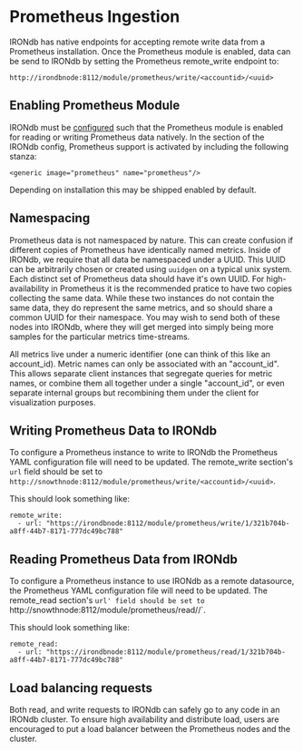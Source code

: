 # Prometheus Ingestion

IRONdb has native endpoints for accepting remote write data from a Prometheus
installation.  Once the Prometheus module is enabled, data can be send to IRONdb 
by setting the Prometheus remote_write endpoint to:

`http://irondbnode:8112/module/prometheus/write/<accountid>/<uuid>`

## Enabling Prometheus Module

IRONdb must be [configured](configuration.html) such that the Prometheus module is
enabled for reading or writing Prometheus data natively.  In the <modules> section of 
the IRONdb config, Prometheus support is activated by including the following stanza:
```
<generic image="prometheus" name="prometheus"/>
```
Depending on installation this may be shipped enabled by default.

## Namespacing

Prometheus data is not namespaced by nature.  This can create confusion if different
copies of Prometheus have identically named metrics.  Inside of IRONdb, we require 
that all data be namespaced under a UUID.  This UUID can be arbitrarily chosen or 
created using `uuidgen` on a typical unix system.  Each distinct set of 
Prometheus data should have it's own UUID.   For high-availability in Prometheus it
is the recommended pratice to have two copies collecting the same data.  While these
two instances do not contain the same data, they do represent the same metrics, and so
should share a common UUID for their namespace.  You may wish to send both of these
nodes into IRONdb, where they will get merged into simply being more samples for the
particular metrics time-streams.

All metrics live under a numeric identifier (one can think of this like an
account_id). Metric names can only be associated with an "account_id". This
allows separate client instances that segregate queries for metric
names, or combine them all together under a single "account_id", or even
separate internal groups but recombining them under the client for
visualization purposes.

## Writing Prometheus Data to IRONdb

To configure a Prometheus instance to write to IRONdb the Prometheus YAML configuration 
file will need to be updated.  The remote_write section's `url` field should be set
to `http://snowthnode:8112/module/prometheus/write/<accountid>/<uuid>`.  

This should look something like:
```
remote_write:
  - url: "https://irondbnode:8112/module/prometheus/write/1/321b704b-a8ff-44b7-8171-777dc49bc788"
```

## Reading Prometheus Data from IRONdb

To configure a Prometheus instance to use IRONdb as a remote datasource, the Prometheus 
YAML configuration file will need to be updated.  The remote_read section's `url' field
should be set to `http://snowthnode:8112/module/prometheus/read/<accountid>/<uuid>`.

This should look something like:
```
remote_read:
  - url: "https://irondbnode:8112/module/prometheus/read/1/321b704b-a8ff-44b7-8171-777dc49bc788"
```

## Load balancing requests

Both read, and write requests to IRONdb can safely go to any code in an IRONdb cluster.  To ensure
high availability and distribute load, users are encouraged to put a load balancer between
the Prometheus nodes and the cluster.
